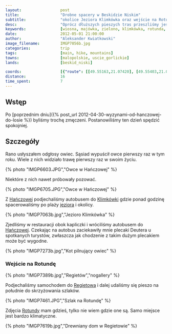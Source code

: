 ```yaml
---
layout:                 post
title:                  "Drobne spacery w Beskidzie Niskim"
subtitle:               "okolice Jeziora Klimkówka oraz wejście na Rotundę"
desc:                   "Oprócz dłuższych pieszych tras przeszliśmy jeszcze dwie mniejsze: spacer w okolicy Klimkówki (upał) oraz wejście na Rotundę."
keywords:               [wiosna, majówka, zielono, klimkówka, rotunda, hańczowa]
date:                   2012-05-01 21:00:00
author:                 "Aleksander Kwiatkowski"
image_filename:         IMGP7056b.jpg
categories:             trip
tags:                   [main, hike, mountains]
towns:                  [malopolskie, uscie_gorlickie]
lands:                  [beskid_niski]

coords:                 [{"route": [[49.55163,21.07420], [49.55403,21.08012], [49.55002,21.08467]], "type": "hike"}, {"route": [[49.47913,21.21745], [49.46876,21.21874], [49.47389,21.23590]], "type": "hike"}]
distance:               16
time_spent:             7
---
```


[wiki-beskid-niski]:            https://pl.wikipedia.org/wiki/Beskid_Niski
[wiki-hanczowa]:                https://pl.wikipedia.org/wiki/Ha%C5%84czowa
[wiki-wysowa]:                  https://pl.wikipedia.org/wiki/Wysowa-Zdr%C3%B3j
[wiki-bordiow]:                 https://pl.wikipedia.org/wiki/Bordi%C3%B3w_Wierch
[wiki-czarna]:                  https://pl.wikipedia.org/wiki/Czarna_(wojew%C3%B3dztwo_ma%C5%82opolskie)
[wiki-sucha-homola]:            https://pl.wikipedia.org/wiki/Sucha_Homola
[wiki-klimkowka]:               https://pl.wikipedia.org/wiki/Jezioro_Klimkowskie
[wiki-klimkowka-wies]:          https://pl.wikipedia.org/wiki/Klimk%C3%B3wka_(powiat_gorlicki)
[wiki-gsb]:                     https://pl.wikipedia.org/wiki/G%C5%82%C3%B3wny_Szlak_Beskidzki
[wiki-flasza]:                  https://pl.wikipedia.org/wiki/Flasza
[wiki-losie]:                   https://pl.wikipedia.org/wiki/%C5%81osie_(powiat_gorlicki)
[wiki-regietow]: https://pl.wikipedia.org/wiki/Regiet%C3%B3w
[wiki-rotunda]: https://pl.wikipedia.org/wiki/Rotunda_(g%C3%B3ra)

## Wstęp

Po
[poprzednim dniu]({% post_url 2012-04-30-wyzynami-od-hanczowej-do-losie %})
byliśmy trochę zmęczeni. Postanowiliśmy ten dzień spędzić spokojniej.


## Szczegóły

Rano usłyszałem odgłosy owiec. Sąsiad wypuścił owce pierwszy
raz w tym roku. Wiele z nich widziało trawę pierwszy raz w swoim życiu.

{% photo "IMGP6603.JPG","Owce w Hańczowej" %}

Niektóre z nich nawet próbowały pozować.

{% photo "IMGP6705.JPG","Owce w Hańczowej" %}

Z [Hańczowej][wiki-hanczowa] podjechaliśmy autobusem do [Klimkówki][wiki-klimkowka-wies]
gdzie ponad godzinę spacerowaliśmy po plaży [jeziora][wiki-klimkowka] i okolicy.

{% photo "IMGP7063b.jpg","Jezioro Klimkówka" %}

Zjedliśmy w restauracji obok kapliczki i wróciliśmy autobusem
do [Hańczowej][wiki-hanczowa].
Czekając na autobus zaciekawiły mnie plecaki Deutera u spotkanych turystów,
zwłaszcza jak chodzenie z takim dużym plecakiem może być wygodne.

{% photo "IMGP7273b.jpg","Kot pilnujący owiec" %}

### Wejście na Rotundę

{% photo "IMGP7389b.jpg","Regietów","nogallery" %}

Podjechaliśmy samochodem do [Regietowa][wiki-regietow] i dalej udaliśmy się pieszo
na południe do skrzyżowania szlaków.

{% photo "IMGP7461.JPG","Szlak na Rotundę" %}

Zdjęcia [Rotundy][wiki-rotunda] mam gdzieś, tylko nie wiem gdzie one są.
Samo miejsce jest bardzo klimatyczne.

{% photo "IMGP7619b.jpg","Drewniany dom w Regietowie" %}
